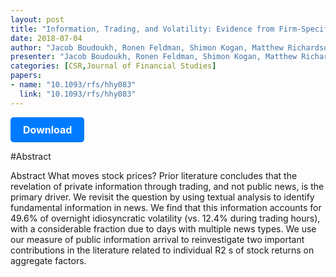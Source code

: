 ```yaml
---
layout: post
title: "Information, Trading, and Volatility: Evidence from Firm-Specific News"
date: 2018-07-04
author: "Jacob Boudoukh, Ronen Feldman, Shimon Kogan, Matthew Richardson"
presenter: "Jacob Boudoukh, Ronen Feldman, Shimon Kogan, Matthew Richardson"
categories: [CSR,Journal of Financial Studies]
papers:
- name: "10.1093/rfs/hhy083"
  link: "10.1093/rfs/hhy083"
---
```


<p>
  <a href='https://sci.bban.top/pdf/10.1093/rfs%252Fhhy083.pdf' class='button'>
    Download
  </a>
</p>

<style>
  .button {
    display: inline-block;
    padding: 10px 20px;
    background-color: #007bff;
    color: #fff;
    text-decoration: none;
    border-radius: 5px;
    font-size: 16px;
    font-weight: bold;
  }
</style>

#Abstract
<p>Abstract
What moves stock prices? Prior literature concludes that the revelation of private information through trading, and not public news, is the primary driver. We revisit the question by using textual analysis to identify fundamental information in news. We find that this information accounts for 49.6% of overnight idiosyncratic volatility (vs. 12.4% during trading hours), with a considerable fraction due to days with multiple news types. We use our measure of public information arrival to reinvestigate two important contributions in the literature related to individual R2
s of stock returns on aggregate factors.</p>
